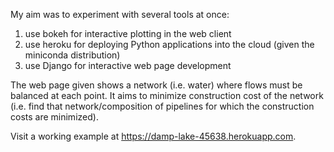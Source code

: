 My aim was to experiment with several tools at once:

1. use bokeh for interactive plotting in the web client
2. use heroku for deploying Python applications into the cloud (given the miniconda distribution)
3. use Django for interactive web page development

The web page given shows a network (i.e. water) where flows must be balanced at each point.
It aims to minimize construction cost of the network (i.e. find that network/composition of pipelines for which the construction costs are minimized).

Visit a working example at https://damp-lake-45638.herokuapp.com.